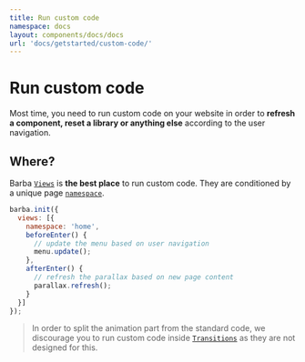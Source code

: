 ```yaml
---
title: Run custom code
namespace: docs
layout: components/docs/docs
url: 'docs/getstarted/custom-code/'
---
```


# Run custom code

Most time, you need to run custom code on your website in order to **refresh a component, reset a library or anything else** according to the user navigation.

## Where?

Barba [`Views`](/docs/advanced/views/) is **the best place** to run custom code.
They are conditioned by a unique page [`namespace`](/docs/getstarted/markup/#Namespace).

```js
barba.init({
  views: [{
    namespace: 'home',
    beforeEnter() {
      // update the menu based on user navigation
      menu.update();
    },
    afterEnter() {
      // refresh the parallax based on new page content
      parallax.refresh();
    }
  }]
});
```

> In order to split the animation part from the standard code, we discourage you to run custom code inside [`Transitions`](/docs/advanced/transitions) as they are not designed for this.
